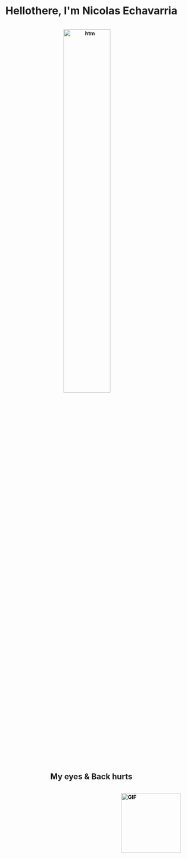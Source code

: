 
<!--h1 without bottom border-->
<div id="user-content-toc">
  <ul align="center">
    <summary><h1 style="display: inline-block"><b>Hellothere, I'm  Nicolas Echavarria </h1></summary>
  </ul>
</div>


<!--- snake -->
<div align="center">
  <img  src="https://media.tenor.com/images/6a81d59d781b13abd2a0e1acb267b307/tenor.gif" width="50%"
       alt="htm" /></a>
</div>


<!--h2 without bottom border-->
<div id="user-content-toc">
  <ul align="center">
    <summary><h2 style="display: inline-block">My eyes & Back hurts</h2></summary>
  </ul>
</div>

 <img align="right" alt="GIF" height="160px" src="https://media.giphy.com/media/D6cXOxXhjmclq/giphy.gif" />
